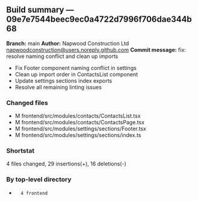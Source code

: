 ## Build summary — 09e7e7544beec9ec0a4722d7996f706dae344b68

**Branch:** main **Author:** Napwood Construction Ltd <napwoodconstruction@users.noreply.github.com>
**Commit message:** fix: resolve naming conflict and clean up imports

- Fix Footer component naming conflict in settings
- Clean up import order in ContactsList component
- Update settings sections index exports
- Resolve all remaining linting issues

### Changed files

- M frontend/src/modules/contacts/ContactsList.tsx
- M frontend/src/modules/contacts/ContactsPage.tsx
- M frontend/src/modules/settings/sections/Footer.tsx
- M frontend/src/modules/settings/sections/index.ts

### Shortstat

4 files changed, 29 insertions(+), 16 deletions(-)

### By top-level directory

-       4 frontend
